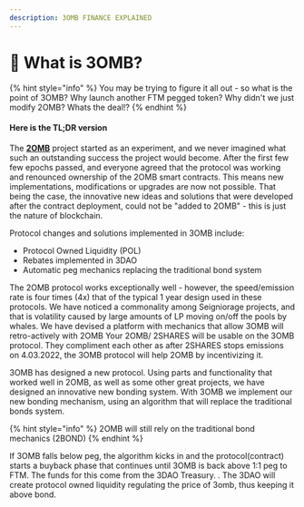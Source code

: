 ```yaml
---
description: 3OMB FINANCE EXPLAINED
---
```


# 🔗 What is 3OMB?

{% hint style="info" %}
You may be trying to figure it all out - so what is the point of 3OMB? Why launch another FTM pegged token? Why didn't we just modify 2OMB? Whats the deal!?
{% endhint %}

#### Here is the TL;DR version

The [**2OMB**](https://2omb.finance) project started as an experiment, and we never imagined what such an outstanding success the project would become. After the first few few epochs passed, and everyone agreed that the protocol was working and renounced ownership of the 2OMB smart contracts. This means new implementations, modifications or upgrades are now not possible. That being the case, the innovative new ideas and solutions that were developed after the contract deployment, could not be "added to 2OMB" - this is just the nature of blockchain.&#x20;

Protocol changes and solutions implemented in 3OMB include:

* Protocol Owned Liquidity (POL)
* Rebates implemented in 3DAO
* Automatic peg mechanics replacing the traditional bond system

The 2OMB protocol works exceptionally well - however, the speed/emission rate is four times (4x) that of the typical 1 year design used in these protocols. We have noticed a commonality among Seigniorage projects, and that is volatility caused by large amounts of LP moving on/off the pools by whales. We have devised a platform with mechanics that allow 3OMB will retro-actively with 2OMB  Your 2OMB/ 2SHARES will be usable on the 3OMB protocol. They compliment each other as after 2SHARES stops emissions on 4.03.2022, the 3OMB protocol will help 2OMB by incentivizing it.

3OMB has designed a new protocol. Using parts and functionality that worked well in 2OMB, as well as some other great projects, we have designed an innovative new bonding system. With 3OMB we implement our new bonding mechanism, using an algorithm that will replace the traditional bonds system.&#x20;

{% hint style="info" %}
2OMB will still rely on the traditional bond mechanics (2BOND)
{% endhint %}

If 3OMB falls below peg, the algorithm kicks in and the protocol(contract)  starts a buyback phase that continues until 3OMB is back above 1:1 peg to FTM. The funds for this come from the 3DAO Treasury. . The 3DAO will create protocol owned liquidity regulating the price of 3omb, thus keeping it above bond.
